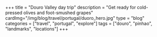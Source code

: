 +++
title = "Douro Valley day trip"
description = "Get ready for cold-pressed olives and foot-smushed grapes"
cardImg="/img/blog/travel/portugal/duoro_hero.jpg"
type = "blog"
categories = ["travel", "portugal", "explore"]
tags = ["douro", "pinhao", "landmarks", "locations"]
+++